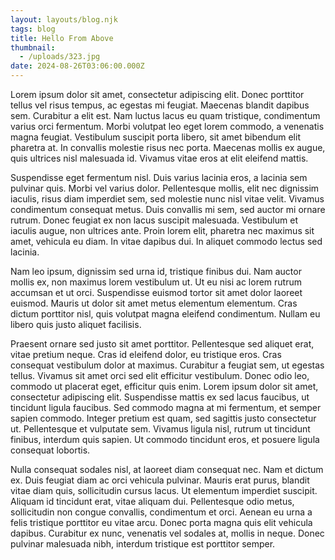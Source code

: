 ```yaml
---
layout: layouts/blog.njk
tags: blog
title: Hello From Above
thumbnail:
  - /uploads/323.jpg
date: 2024-08-26T03:06:00.000Z
---
```


Lorem ipsum dolor sit amet, consectetur adipiscing elit. Donec porttitor tellus
vel risus tempus, ac egestas mi feugiat. Maecenas blandit dapibus sem. Curabitur
a elit est. Nam luctus lacus eu quam tristique, condimentum varius orci
fermentum. Morbi volutpat leo eget lorem commodo, a venenatis magna feugiat.
Vestibulum suscipit porta libero, sit amet bibendum elit pharetra at. In
convallis molestie risus nec porta. Maecenas mollis ex augue, quis ultrices nisl
malesuada id. Vivamus vitae eros at elit eleifend mattis.

Suspendisse eget fermentum nisl. Duis varius lacinia eros, a lacinia sem
pulvinar quis. Morbi vel varius dolor. Pellentesque mollis, elit nec dignissim
iaculis, risus diam imperdiet sem, sed molestie nunc nisl vitae velit. Vivamus
condimentum consequat metus. Duis convallis mi sem, sed auctor mi ornare rutrum.
Donec feugiat ex non lacus suscipit malesuada. Vestibulum et iaculis augue, non
ultrices ante. Proin lorem elit, pharetra nec maximus sit amet, vehicula eu
diam. In vitae dapibus dui. In aliquet commodo lectus sed lacinia.

Nam leo ipsum, dignissim sed urna id, tristique finibus dui. Nam auctor mollis
ex, non maximus lorem vestibulum ut. Ut eu nisi ac lorem rutrum accumsan et ut
orci. Suspendisse euismod tortor sit amet dolor laoreet euismod. Mauris ut dolor
sit amet metus elementum elementum. Cras dictum porttitor nisl, quis volutpat
magna eleifend condimentum. Nullam eu libero quis justo aliquet facilisis.

Praesent ornare sed justo sit amet porttitor. Pellentesque sed aliquet erat,
vitae pretium neque. Cras id eleifend dolor, eu tristique eros. Cras consequat
vestibulum dolor at maximus. Curabitur a feugiat sem, ut egestas tellus. Vivamus
sit amet orci sed elit efficitur vestibulum. Donec odio leo, commodo ut placerat
eget, efficitur quis enim. Lorem ipsum dolor sit amet, consectetur adipiscing
elit. Suspendisse mattis ex sed lacus faucibus, ut tincidunt ligula faucibus.
Sed commodo magna at mi fermentum, et semper sapien commodo. Integer pretium est
quam, sed sagittis justo consectetur ut. Pellentesque et vulputate sem. Vivamus
ligula nisl, rutrum ut tincidunt finibus, interdum quis sapien. Ut commodo
tincidunt eros, et posuere ligula consequat lobortis.

Nulla consequat sodales nisl, at laoreet diam consequat nec. Nam et dictum ex.
Duis feugiat diam ac orci vehicula pulvinar. Mauris erat purus, blandit vitae
diam quis, sollicitudin cursus lacus. Ut elementum imperdiet suscipit. Aliquam
id tincidunt erat, vitae aliquam dui. Pellentesque odio metus, sollicitudin non
congue convallis, condimentum et orci. Aenean eu urna a felis tristique
porttitor eu vitae arcu. Donec porta magna quis elit vehicula dapibus. Curabitur
ex nunc, venenatis vel sodales at, mollis in neque. Donec pulvinar malesuada
nibh, interdum tristique est porttitor semper.
